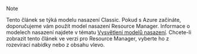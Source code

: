 > [!NOTE]
> Tento článek se týká modelu nasazení Classic. Pokud s Azure začínáte, doporučujeme vám použít model nasazení Resource Manager. Informace o modelech nasazení najdete v tématu [Vysvětlení modelů nasazení](../articles/resource-manager-deployment-model.md). Chcete-li zobrazit tento článek ve verzi pro Resource Manager, vyberte ho z rozevírací nabídky nebo z obsahu vlevo.
>
>